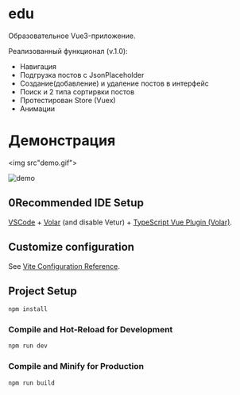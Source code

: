 # edu

Образовательное Vue3-приложение.

Реализованный функционал (v.1.0):

* Навигация
* Подгрузка постов с JsonPlaceholder
* Создание(добавление) и удаление постов в интерфейс
* Поиск и 2 типа сортирвки постов
* Протестирован Store (Vuex)
* Анимации

# Демонстрация

<img src"demo.gif">

![demo](demo.gif)

## 0Recommended IDE Setup

[VSCode](https://code.visualstudio.com/) + [Volar](https://marketplace.visualstudio.com/items?itemName=Vue.volar) (and disable Vetur) + [TypeScript Vue Plugin (Volar)](https://marketplace.visualstudio.com/items?itemName=Vue.vscode-typescript-vue-plugin).

## Customize configuration

See [Vite Configuration Reference](https://vitejs.dev/config/).

## Project Setup

```sh
npm install
```

### Compile and Hot-Reload for Development

```sh
npm run dev
```

### Compile and Minify for Production

```sh
npm run build
```

```

```
